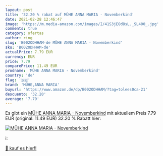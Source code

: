 ```yaml
---
layout: post
title: '32.20 % rabat auf MÜHE ANNA MARIA - Novemberkind'
date: 2021-02-28 12:46:47
image: 'https://m.media-amazon.com/images/I/41S3jEOd8sL._SL400_.jpg'
comments: true
category: ofertas
author: ring
slug: 'B002ODHHAM-de MÜHE ANNA MARIA - Novemberkind'
sku: 'B002ODHHAM-de'
actualPrice: 7.79 EUR
currency: EUR
price: 7.79
comparePrice: 11.49 EUR
prodname: 'MÜHE ANNA MARIA - Novemberkind'
country: 'de'
flag: '🇩🇪'
brand: 'MÜHE,ANNA MARIA'
buyurl: 'https://www.amazon.de/dp/B002ODHHAM/?tag=tolees0ca-21'
descuento: '32.20'
average: '7.79'
---
```


Es gibt ein [MÜHE ANNA MARIA - Novemberkind](https://www.amazon.de/dp/B002ODHHAM/?tag=tolees0ca-21) mit aktuellem Preis 7.79 EUR (original: 11.49 EUR) 32.20 % Rabatt hier:

[![MÜHE ANNA MARIA - Novemberkind](https://m.media-amazon.com/images/I/41S3jEOd8sL._SL400_.jpg)](https://www.amazon.de/dp/B002ODHHAM/?tag=tolees0ca-21)

ℹ️:


[🛒 kauf es hier!!](https://www.amazon.de/dp/B002ODHHAM/?tag=tolees0ca-21)
